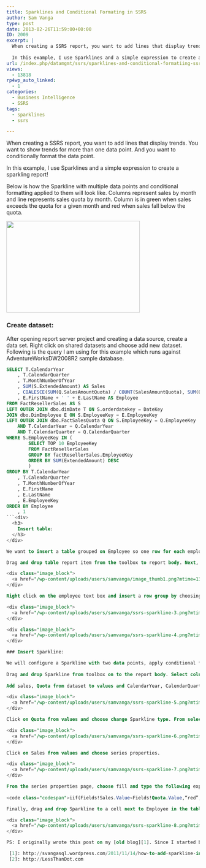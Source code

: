 ```yaml
---
title: Sparklines and Conditional Formating in SSRS
author: Sam Vanga
type: post
date: 2013-02-26T11:59:00+00:00
ID: 2009
excerpt: |
  When creating a SSRS report, you want to add lines that display trends. You want to show trends for more than one data point. And you want to conditionally format the data point.
  
  In this example, I use Sparklines and a simple expression to create a sparkling report!
url: /index.php/datamgmt/ssrs/sparklines-and-conditional-formatiing-ssrs/
views:
  - 13818
rp4wp_auto_linked:
  - 1
categories:
  - Business Intelligence
  - SSRS
tags:
  - sparklines
  - ssrs

---
```

When creating a SSRS report, you want to add lines that display trends. You want to show trends for more than one data point. And you want to conditionally format the data point.

In this example, I use Sparklines and a simple expression to create a sparkling report!

Below is how the Sparkline with multiple data points and conditional formatting applied to them will look like. Columns represent sales by month and line represents sales quota by month. Column is in green when sales exceeds the quota for a given month and red when sales fall below the quota.

<div class="image_block">
  <a href="/wp-content/uploads/users/samvanga/ssrs-sparkline.png?mtime=1361623108"><img alt="" src="/wp-content/uploads/users/samvanga/ssrs-sparkline.png?mtime=1361623108" width="348" height="239" /></a>
</div>

### Create dataset:

After opening report server project and creating a data source, create a data set. Right click on shared datasets and choose add new dataset. Following is the query I am using for this example which runs against AdventureWorksDW2008R2 sample database.

```sql
SELECT T.CalendarYear
	, T.CalendarQuarter
	, T.MonthNumberOfYear
	, SUM(S.ExtendedAmount) AS Sales
	, COALESCE(SUM(Q.SalesAmountQuota) / COUNT(SalesAmountQuota), SUM(Q.SalesAmountQuota) / COUNT(SalesAmountQuota)) / 3 AS Quota
	, E.FirstName + ' ' + E.LastName AS Employee
FROM FactResellerSales AS S
LEFT OUTER JOIN dbo.dimDate T ON S.orderdatekey = DateKey
JOIN dbo.DimEmployee E ON S.EmployeeKey = E.EmployeeKey
LEFT OUTER JOIN dbo.FactSalesQuota Q ON S.EmployeeKey = Q.EmployeeKey
	AND T.CalendarYear = Q.CalendarYear
	AND T.CalendarQuarter = Q.CalendarQuarter
WHERE S.EmployeeKey IN (
		SELECT TOP 10 EmployeeKey
		FROM FactResellerSales
		GROUP BY factResellerSales.EmployeeKey
		ORDER BY SUM(ExtendedAmount) DESC
		)
GROUP BY T.CalendarYear
	, T.CalendarQuarter
	, T.MonthNumberOfYear
	, E.FirstName
	, E.LastName
	, E.EmployeeKey
ORDER BY Employee
	, 1
```<div>
  <h3>
    Insert table:
  </h3>
</div>

We want to insert a table grouped on Employee so one row for each employee is shown. Sparklines will later be added to this table.

Drag and drop table report item from the toolbox to report body. Next, drag Employee field from dataset and place it in the details row.

<div class="image_block">
  <a href="/wp-content/uploads/users/samvanga/image_thumb1.png?mtime=1361624083"><img alt="" src="/wp-content/uploads/users/samvanga/image_thumb1.png?mtime=1361624083" width="244" height="64" /></a>
</div>

Right click on the employee text box and insert a row group by choosing row group, group properties. In the group properties window choose Employee from the drop down for group on property.

<div class="image_block">
  <a href="/wp-content/uploads/users/samvanga/ssrs-sparkline-3.png?mtime=1361624083"><img alt="" src="/wp-content/uploads/users/samvanga/ssrs-sparkline-3.png?mtime=1361624083" width="335" height="276" /></a>
</div>

<div class="image_block">
  <a href="/wp-content/uploads/users/samvanga/ssrs-sparkline-4.png?mtime=1361624083"><img alt="" src="/wp-content/uploads/users/samvanga/ssrs-sparkline-4.png?mtime=1361624083" width="423" height="304" /></a>
</div>

### Insert Sparkline:

We will configure a Sparkline with two data points, apply conditional formatting, and add Sparkline to the above table.
  
Drag and drop Sparkline from toolbox on to the report body. Select column as the Sparkline type and click ok.
  
Add sales, Quota from dataset to values and CalendarYear, CalendarQuarter to category groups.

<div class="image_block">
  <a href="/wp-content/uploads/users/samvanga/ssrs-sparkline-5.png?mtime=1361624083"><img alt="" src="/wp-content/uploads/users/samvanga/ssrs-sparkline-5.png?mtime=1361624083" width="424" height="192" /></a>
</div>

Click on Quota from values and choose change Sparkline type. From select Sparkline type page, choose smooth line and click ok.

<div class="image_block">
  <a href="/wp-content/uploads/users/samvanga/ssrs-sparkline-6.png?mtime=1361624084"><img alt="" src="/wp-content/uploads/users/samvanga/ssrs-sparkline-6.png?mtime=1361624084" width="429" height="227" /></a>
</div>

Click on Sales from values and choose series properties.

<div class="image_block">
  <a href="/wp-content/uploads/users/samvanga/ssrs-sparkline-7.png?mtime=1361624084"><img alt="" src="/wp-content/uploads/users/samvanga/ssrs-sparkline-7.png?mtime=1361624084" width="436" height="179" /></a>
</div>

From the series properties page, choose fill and type the following expression
  
<code class="codespan">iif(Fields!Sales.Value<Fields!Quota.Value,“red”,”green”)</code>

Finally, drag and drop Sparkline to a cell next to Employee in the table we created earlier.

<div class="image_block">
  <a href="/wp-content/uploads/users/samvanga/ssrs-sparkline-8.png?mtime=1361624084"><img alt="" src="/wp-content/uploads/users/samvanga/ssrs-sparkline-8.png?mtime=1361624084" width="244" height="56" /></a>
</div>

PS: I originally wrote this post on my [old blog][1]. Since I started blogging on [LessThanDot.com][2] I intend to selectively move content from my previous blog to LTD.

 [1]: http://svangasql.wordpress.com/2011/11/14/how-to-add-sparkline-in-ssrs/
 [2]: http://LessThanDot.com